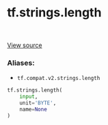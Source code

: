 <div itemscope itemtype="http://developers.google.com/ReferenceObject">
<meta itemprop="name" content="tf.strings.length" />
<meta itemprop="path" content="Stable" />
</div>

# tf.strings.length

<!-- Insert buttons -->

<table class="tfo-notebook-buttons tfo-api" align="left">
</table>

<a target="_blank" href="/code/stable/tensorflow/python/ops/string_ops.py">View source</a>



<!-- Start diff -->


### Aliases:

* `tf.compat.v2.strings.length`


``` python
tf.strings.length(
    input,
    unit='BYTE',
    name=None
)
```



<!-- Placeholder for "Used in" -->
